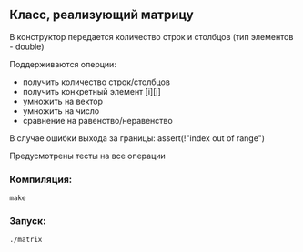 ## Класс, реализующий матрицу

В конструктор передается количество строк и столбцов (тип элементов - double)

Поддерживаются оперции:
- получить количество строк/столбцов
- получить конкретный элемент [i][j]
- умножить на вектор
- умножить на число
- сравнение на равенство/неравенство

В случае ошибки выхода за границы: assert(!"index out of range")

Предусмотрены тесты на все операции

### Компиляция:
    make
### Запуск:
    ./matrix


